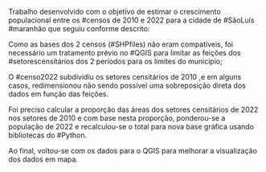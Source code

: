 Trabalho desenvolvido com o objetivo de estimar o crescimento populacional entre os #censos de 2010 e 2022 para a cidade de #SãoLuís #maranhão que seguiu conforme descrito:

Como as bases dos 2 censos (#SHPfiles) não eram compatíveis, foi  necessário um tratamento prévio no #QGIS para limitar as feições dos #setorescensitários dos 2 períodos para os limites do município; 

O #censo2022 subdividiu os setores censitários de 2010 ,e em alguns casos, redimensionou não sendo possível uma sobreposição direta dos dados em função das feições.

Foi preciso calcular a proporção das áreas dos setores censitários de 2022 nos setores de 2010 e com base nesta proporção, ponderou-se a população de 2022 e recalculou-se o total para nova base gráfica usando bibliotecas do #Python. 

Ao final, voltou-se com os dados para o QGIS para melhorar a visualização dos dados em mapa.
